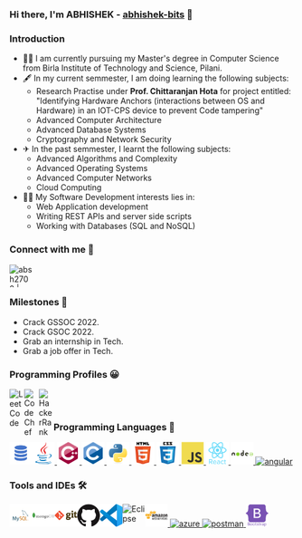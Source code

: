 ### Hi there, I'm ABHISHEK - [abhishek-bits][username] 👋 

### Introduction

- 👨‍🎓 I am currently pursuing my Master's degree in Computer Science from Birla Institute of Technology and Science, Pilani.
- 🖋 In my current semmester, I am doing learning the following subjects:
  - Research Practise under **Prof. Chittaranjan Hota** for project entitled: "Identifying Hardware Anchors (interactions between OS and Hardware) in an IOT-CPS device to prevent Code tampering"
  - Advanced Computer Architecture
  - Advanced Database Systems
  - Cryptography and Network Security
- ✈ In the past semmester, I learnt the following subjects:
  - Advanced Algorithms and Complexity
  - Advanced Operating Systems
  - Advanced Computer Networks
  - Cloud Computing
- 👨‍💻 My Software Development interests lies in:
  - Web Application development
  - Writing REST APIs and server side scripts
  - Working with Databases (SQL and NoSQL)

### Connect with me 🤝

[<img align="left" alt="absh2702 | LinkedIn" width="40" height="40" src="https://cdn.jsdelivr.net/npm/simple-icons@v3/icons/linkedin.svg" />][linkedin]

<br />
<br />

### Milestones 📌

- Crack GSSOC 2022.
- Crack GSOC 2022.
- Grab an internship in Tech.
- Grab a job offer in Tech.

### Programming Profiles 😀

[<img align="left" alt="LeetCode" width="26px" src="https://upload.wikimedia.org/wikipedia/commons/1/19/LeetCode_logo_black.png" />][leetcode]
[<img align="left" alt="CodeChef" width="26px" src="https://gitgud.io/uploads/-/system/group/avatar/12294/cc.png" />][codechef]
[<img align="left" alt="HackerRank" width="26px" src="https://upload.wikimedia.org/wikipedia/commons/thumb/4/40/HackerRank_Icon-1000px.png/240px-HackerRank_Icon-1000px.png" />][hackerrank]

<br />
<br />

### Programming Languages 🎨

<p align="left">
<a href="https://www.java.com" target="_blank"> <img src="https://raw.githubusercontent.com/devicons/devicon/master/icons/java/java-original.svg" alt="java" width="40" height="40"/> </a>
<a href="https://www.w3schools.com/cpp/" target="_blank"> <img src="https://raw.githubusercontent.com/devicons/devicon/master/icons/cplusplus/cplusplus-original.svg" alt="cplusplus" width="40" height="40"/> </a>
<a href="https://www.cprogramming.com/" target="_blank"> <img src="https://raw.githubusercontent.com/devicons/devicon/master/icons/c/c-original.svg" alt="c" width="40" height="40"/> </a>
<a href="https://www.python.org" target="_blank"> <img src="https://raw.githubusercontent.com/devicons/devicon/master/icons/python/python-original.svg" alt="python" width="40" height="40"/> </a>
<a href="https://www.w3.org/html/" target="_blank"> <img src="https://raw.githubusercontent.com/devicons/devicon/master/icons/html5/html5-original-wordmark.svg" alt="html5" width="40" height="40"/> </a>
<a href="https://www.w3schools.com/css/" target="_blank"> <img src="https://raw.githubusercontent.com/devicons/devicon/master/icons/css3/css3-original-wordmark.svg" alt="css3" width="40" height="40"/> </a>
<a href="https://developer.mozilla.org/en-US/docs/Web/JavaScript" target="_blank"> <img src="https://raw.githubusercontent.com/devicons/devicon/master/icons/javascript/javascript-original.svg" alt="javascript" width="40" height="40"/> </a>
<a href="https://reactjs.org/" target="_blank"> <img src="https://raw.githubusercontent.com/devicons/devicon/master/icons/react/react-original-wordmark.svg" alt="react" width="40" height="40"/> </a>
</a> <a href="https://nodejs.org" target="_blank"> <img src="https://raw.githubusercontent.com/devicons/devicon/master/icons/nodejs/nodejs-original-wordmark.svg" alt="nodejs" width="40" height="40"/> </a>
<a href="https://angular.io" target="_blank"> <img src="https://angular.io/assets/images/logos/angular/angular.svg" alt="angular" width="40" height="40"/> </a>
<img align="left" alt="SQL" width="40" height="40" src="https://raw.githubusercontent.com/github/explore/80688e429a7d4ef2fca1e82350fe8e3517d3494d/topics/sql/sql.png" />
</p>

### Tools and IDEs 🛠

<p align="left">
<a href="https://www.mysql.com/" target="blank"> <img align="left" alt="MySQL" width="40" height="40" src="https://raw.githubusercontent.com/github/explore/80688e429a7d4ef2fca1e82350fe8e3517d3494d/topics/mysql/mysql.png" /> </a>
<a href="https://www.mongodb.com/" target="_blank"> <img align="left" alt="MongoDB" width="40" height="40" src="https://raw.githubusercontent.com/github/explore/80688e429a7d4ef2fca1e82350fe8e3517d3494d/topics/mongodb/mongodb.png" /> </a>
<a href="https://git-scm.com/" target="_blank"> <img align="left" alt="Git" width="40" height="40" src="https://raw.githubusercontent.com/github/explore/80688e429a7d4ef2fca1e82350fe8e3517d3494d/topics/git/git.png" /> </a>
<a href="https://github.com/" target="_blank"> <img align="left" alt="GitHub" width="40" height="40" src="https://raw.githubusercontent.com/github/explore/78df643247d429f6cc873026c0622819ad797942/topics/github/github.png" /> </a>
<a href="https://aws.amazon.com" target="_blank"> <img src="https://raw.githubusercontent.com/devicons/devicon/master/icons/amazonwebservices/amazonwebservices-original-wordmark.svg" alt="aws" width="40" height="40"/> </a>
<a href="https://azure.microsoft.com/en-in/" target="_blank"> <img src="https://www.vectorlogo.zone/logos/microsoft_azure/microsoft_azure-icon.svg" alt="azure" width="40" height="40"/> </a>
<a href="https://postman.com" target="_blank"> <img src="https://www.vectorlogo.zone/logos/getpostman/getpostman-icon.svg" alt="postman" width="40" height="40"/> </a>
<a href="https://getbootstrap.com" target="_blank"> <img src="https://raw.githubusercontent.com/devicons/devicon/master/icons/bootstrap/bootstrap-plain-wordmark.svg" alt="bootstrap" width="40" height="40"/> </a>
<a href="https://code.visualstudio.com/" target="_blank"> <img align="left" alt="Visual Studio Code" width="40" height="40" src="https://raw.githubusercontent.com/github/explore/80688e429a7d4ef2fca1e82350fe8e3517d3494d/topics/visual-studio-code/visual-studio-code.png" /> </a>
<a href="https://www.eclipse.org/" target="_blank"> <img align="left" alt="Eclipse" width="40" height="40" src="https://www.nicepng.com/png/detail/264-2648074_eclipse-logo-png-transparent-eclipse-ide.png" /> </a>
</p>

<br />

[username]: https://github.com/abhishek-bits/
[leetcode]: https://leetcode.com/absh2702/
[codechef]: https://www.codechef.com/users/absh2702
[hackerrank]: https://www.hackerrank.com/absh2702
[linkedin]: https://www.linkedin.com/in/absh2702/
